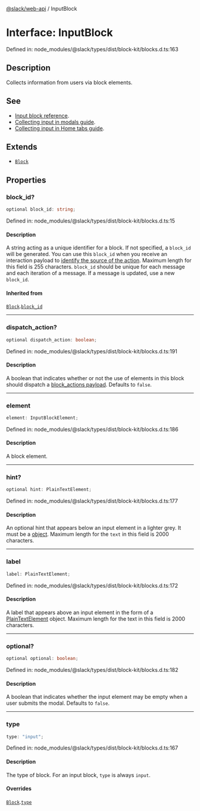 [@slack/web-api](../index.md) / InputBlock

# Interface: InputBlock

Defined in: node\_modules/@slack/types/dist/block-kit/blocks.d.ts:163

## Description

Collects information from users via block elements.

## See

 - [Input block reference](https://docs.slack.dev/reference/block-kit/blocks/input-block).
 - [Collecting input in modals guide](https://docs.slack.dev/surfaces/modals#gathering_input).
 - [Collecting input in Home tabs guide](https://docs.slack.dev/surfaces/app-home).

## Extends

- [`Block`](Block.md)

## Properties

### block\_id?

```ts
optional block_id: string;
```

Defined in: node\_modules/@slack/types/dist/block-kit/blocks.d.ts:15

#### Description

A string acting as a unique identifier for a block. If not specified, a `block_id` will be generated.
You can use this `block_id` when you receive an interaction payload to
[identify the source of the action](https://docs.slack.dev/interactivity/handling-user-interaction#payloads).
Maximum length for this field is 255 characters. `block_id` should be unique for each message and each iteration of
a message. If a message is updated, use a new `block_id`.

#### Inherited from

[`Block`](Block.md).[`block_id`](Block.md#block_id)

***

### dispatch\_action?

```ts
optional dispatch_action: boolean;
```

Defined in: node\_modules/@slack/types/dist/block-kit/blocks.d.ts:191

#### Description

A boolean that indicates whether or not the use of elements in this block should dispatch a
[block\_actions payload](https://docs.slack.dev/reference/interaction-payloads/block_actions-payload). Defaults to `false`.

***

### element

```ts
element: InputBlockElement;
```

Defined in: node\_modules/@slack/types/dist/block-kit/blocks.d.ts:186

#### Description

A block element.

***

### hint?

```ts
optional hint: PlainTextElement;
```

Defined in: node\_modules/@slack/types/dist/block-kit/blocks.d.ts:177

#### Description

An optional hint that appears below an input element in a lighter grey. It must be a
[object](PlainTextElement.md). Maximum length for the `text` in this field is 2000 characters.

***

### label

```ts
label: PlainTextElement;
```

Defined in: node\_modules/@slack/types/dist/block-kit/blocks.d.ts:172

#### Description

A label that appears above an input element in the form of a [PlainTextElement](PlainTextElement.md) object.
Maximum length for the text in this field is 2000 characters.

***

### optional?

```ts
optional optional: boolean;
```

Defined in: node\_modules/@slack/types/dist/block-kit/blocks.d.ts:182

#### Description

A boolean that indicates whether the input element may be empty when a user submits the modal.
Defaults to `false`.

***

### type

```ts
type: "input";
```

Defined in: node\_modules/@slack/types/dist/block-kit/blocks.d.ts:167

#### Description

The type of block. For an input block, `type` is always `input`.

#### Overrides

[`Block`](Block.md).[`type`](Block.md#type)
